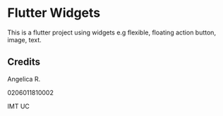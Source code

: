 # Flutter Widgets
This is a flutter project using widgets e.g flexible, floating action button, image, text.


## Credits

Angelica R.

0206011810002 

IMT UC
